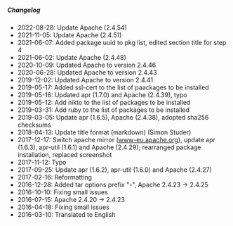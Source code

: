 ##### Changelog

* 2022-08-28: Update Apache (2.4.54)
* 2021-11-05: Update Apache (2.4.51)
* 2021-06-07: Added package uuid to pkg list, edited section title for step 4
* 2021-06-02: Update Apache (2.4.48)
* 2020-10-09: Updated Apache to version 2.4.46
* 2020-06-28: Updated Apache to version 2.4.43
* 2019-12-02: Updated Apache to version 2.4.41
* 2019-05-17: Added ssl-cert to the list of paackages to be installed
* 2019-05-16: Updated apr (1.7.0) and Apache (2.4.39), typo
* 2019-05-12: Add nikto to the list of packages to be installed
* 2019-03-31: Add ruby to the list of packages to be installed
* 2019-03-05: Update apr (1.6.5), Apache (2.4.38), adopted sha256 checksums
* 2018-04-13: Update title format (markdown) (Simon Studer)
* 2017-12-17: Switch apache mirror (www-eu.apache.org), update apr (1.6.3), apr-util (1.6.1) and Apache (2.4.29); rearranged package installation, replaced screenshot
* 2017-11-12: Typo
* 2017-09-25: Update apr (1.6.2), apr-util (1.6.0) and Apache (2.4.27)
* 2017-02-16: Reformatting
* 2016-12-28: Added tar options prefix "-", Apache 2.4.23 -> 2.4.25
* 2016-10-10: Fixing small issues
* 2016-07-15: Apache 2.4.20 -> 2.4.23
* 2016-04-18: Fixing small issues
* 2016-03-10: Translated to English

